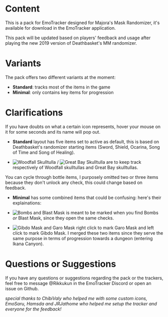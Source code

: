 # Content

This is a pack for EmoTracker designed for Majora's Mask Randomizer, it's available for download in the EmoTracker application.

This pack will be updated based on players' feedback and usage after playing the new 2019 version of Deathbasket's MM randomizer.

# Variants

The pack offers two different variants at the moment:

* **Standard**: tracks most of the items in the game
* **Minimal**: only contains key items for progression

# Clarifications

If you have doubts on what a certain icon represents, hover your mouse on it for some seconds and its name will pop out.

* **Standard** layout has five items set to active as default, this is based on Deathbasket's randomizer starting items (Sword, Shield, Ocarina, Song of Time and Song of Healing).

* ![Woodfall Skulltulla](http://puu.sh/CLLLk/d86abe03e1.png) / ![Great Bay Skulltulla](http://puu.sh/CLLKX/70c5dda9f0.png) are to keep track respectively of Woodfall skulltullas and Great Bay skulltullas.

You can cycle through bottle items, I purposely omitted two or three items because they don't unlock any check, this could change based on feedback.

* **Minimal** has some combined items that could be confusing: here's their explainations:

* ![Bombs and Blast Mask](http://puu.sh/CLLKB/9650b27006.png) is meant to be marked when you find Bombs *or* Blast Mask, since they open the same checks.

* ![Gibdo Mask and Garo Mask](http://puu.sh/CLLNE/1135257ca0.png) right click to mark Garo Mask and left click to mark Gibdo Mask. I merged these two items since they serve the same purpose in terms of progression towards a dungeon (entering Ikana Canyon).

# Questions or Suggestions

If you have any questions or suggestions regarding the pack or the trackers, feel free to message @Rikkukun in the EmoTracker Discord or open an issue on Github.

*special thanks to ChibiValy who helped me with some custom icons, EmoSaru, Hamsda and JRJathome who helped me setup the tracker and everyone for the feedback!*